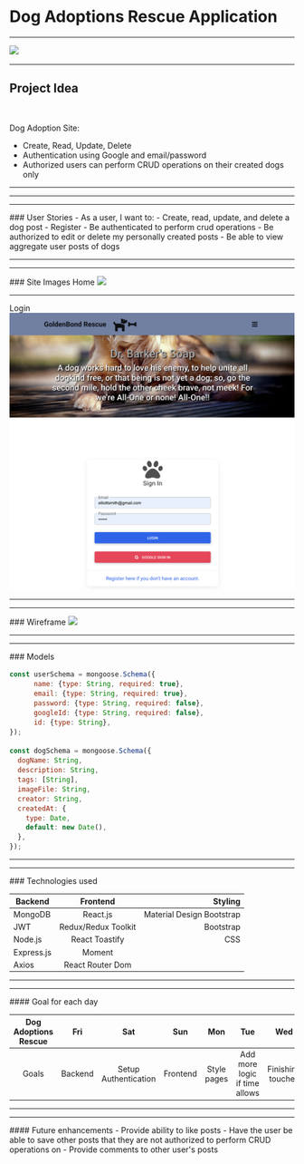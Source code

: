 # Dog Adoptions Rescue Application

---
<img src="https://wallup.net/wp-content/uploads/2015/06/Frienship-is-good.jpg">

---
## Project Idea
<br>

Dog Adoption Site:

- Create, Read, Update, Delete
- Authentication using Google and email/password
- Authorized users can perform CRUD operations on their created dogs only

---
<hr/>
<hr/>
### User Stories
- As a user, I want to:
  - Create, read, update, and delete a dog post
  - Register
  - Be authenticated to perform crud operations
  - Be authorized to edit or delete my personally created posts
  - Be able to view aggregate user posts of dogs
<hr/>
<hr/>
### Site Images
Home
<img src="./images/Screen%20Shot%202022-08-11%20at%2011.03.14%20PM.png" />
<hr/>
Login
<img src="./images/Screen%20Shot%202022-08-11%20at%2011.03.37%20PM.png" />

<hr/>
<hr/>
### Wireframe

<img src="https://i.imgur.com/b91rk20.png">
<hr/>
<hr/>
### Models

```js
const userSchema = mongoose.Schema({
      name: {type: String, required: true},
      email: {type: String, required: true},
      password: {type: String, required: false},
      googleId: {type: String, required: false},
      id: {type: String},
});

const dogSchema = mongoose.Schema({
  dogName: String,
  description: String,
  tags: [String],
  imageFile: String,
  creator: String,
  createdAt: {
    type: Date,
    default: new Date(),
  },
});
```

<hr/>
<hr/>
### Technologies used

|   Backend    |     Frontend       |          Styling          |
| -------------|:------------------:| -------------------------:|
| MongoDB      | React.js           | Material Design Bootstrap |
| JWT          | Redux/Redux Toolkit|        Bootstrap          |
| Node.js      | React Toastify     |           CSS             |
| Express.js   | Moment             |                           |
| Axios        | React Router Dom   |                           |
<hr/>
<hr/>
#### Goal for each day
<br>

| Dog Adoptions Rescue | Fri | Sat | Sun | Mon | Tue | Wed
| :---: | :---: | :---: | :---: | :---: | :---: | :---: |
| Goals | Backend | Setup Authentication | Frontend  | Style pages | Add more logic if time allows | Finishing touches|
<hr/>
<hr/>
#### Future enhancements
- Provide ability to like posts
- Have the user be able to save other posts that they are not authorized to perform CRUD operations on
- Provide comments to other user's posts
